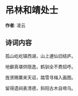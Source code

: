 # 吊林和靖处士

**作者**: 凌云

## 诗词内容

孤山屹屹镇西湖，山上逋仙旧结庐。

地僻真堪供隠逸，鹤驯全不费招呼。

旌贤赐粟来天诏，踏雪寻梅入画图。

留得遗祠表清德，斜阳古木自啼乌。

